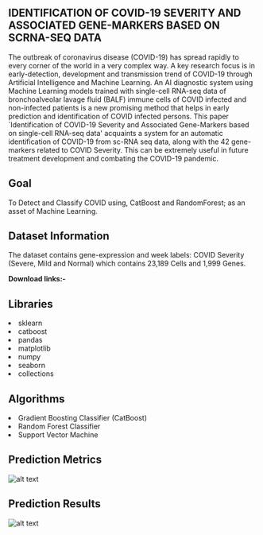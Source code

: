## IDENTIFICATION OF COVID-19 SEVERITY AND ASSOCIATED GENE-MARKERS BASED ON SCRNA-SEQ DATA
The outbreak of coronavirus disease (COVID-19) has spread rapidly to every corner of the world in a very complex way. A key research focus is in early-detection, development and transmission trend of COVID-19 through Artificial Intelligence and Machine Learning. An AI diagnostic system using Machine Learning models trained with single-cell RNA-seq data of bronchoalveolar lavage fluid (BALF) immune cells of COVID infected and non-infected patients is a new promising method that helps in early prediction and identification of COVID infected persons. This paper `Identification of COVID-19 Severity and Associated Gene-Markers based on single-cell RNA-seq data' acquaints a system for an automatic identification of COVID-19 from sc-RNA seq data, along with the 42 gene-markers related to COVID Severity. This can be extremely useful in future treatment development and combating the COVID-19 pandemic.

## Goal
To Detect and Classify COVID using, CatBoost and RandomForest; as an asset of Machine Learning.

## Dataset Information

The dataset contains gene-expression and week labels: COVID Severity (Severe, Mild and Normal) which contains 23,189 Cells and 1,999 Genes.

**Download links:-** 


## Libraries

<li>sklearn
<li>catboost
<li>pandas
<li>matplotlib
<li>numpy
<li>seaborn
<li>collections

## Algorithms

<li>Gradient Boosting Classifier (CatBoost)
<li>Random Forest Classifier
<li>Support Vector Machine

## Prediction Metrics
![alt text](https://github.com/aekanshgoel/COVID_Detection_using_Radiography_Data/blob/main/summary-plot.png)

## Prediction Results
![alt text](https://github.com/aekanshgoel/COVID_Detection_using_Radiography_Data/blob/main/results.png)
